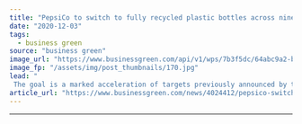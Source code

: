 ```yaml
---
title: "PepsiCo to switch to fully recycled plastic bottles across nine European nations"
date: "2020-12-03"
tags: 
  - business green
source: "business green"
image_url: "https://www.businessgreen.com/api/v1/wps/7b3f5dc/64abc9a2-bdb5-4aa3-b58b-98c7ae86b8c3/8/PepsiCo-185x114.jpg"
image_fp: "/assets/img/post_thumbnails/170.jpg"
lead: "
 The goal is a marked acceleration of targets previously announced by the firm, reflecting technological innovations and market development in the use of recycled plastics ..."
article_url: "https://www.businessgreen.com/news/4024412/pepsico-switch-recycled-plastic-bottles-european-nations"
---
```


---
